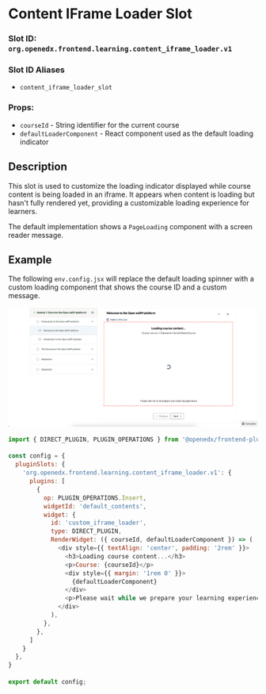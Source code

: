 # Content IFrame Loader Slot

### Slot ID: `org.openedx.frontend.learning.content_iframe_loader.v1`

### Slot ID Aliases
* `content_iframe_loader_slot`

### Props:
* `courseId` - String identifier for the current course
* `defaultLoaderComponent` - React component used as the default loading indicator

## Description

This slot is used to customize the loading indicator displayed while course content is being loaded in an iframe. It appears when content is loading but hasn't fully rendered yet, providing a customizable loading experience for learners.

The default implementation shows a `PageLoading` component with a screen reader message.

## Example

The following `env.config.jsx` will replace the default loading spinner with a custom loading component that shows the course ID and a custom message.

![Content Iframe Loader Example](./images/loader-example.png)


```js
import { DIRECT_PLUGIN, PLUGIN_OPERATIONS } from '@openedx/frontend-plugin-framework';

const config = {
  pluginSlots: {
    'org.openedx.frontend.learning.content_iframe_loader.v1': {
      plugins: [
        {
          op: PLUGIN_OPERATIONS.Insert,
          widgetId: 'default_contents',
          widget: {
            id: 'custom_iframe_loader',
            type: DIRECT_PLUGIN,
            RenderWidget: ({ courseId, defaultLoaderComponent }) => (
              <div style={{ textAlign: 'center', padding: '2rem' }}>
                <h3>Loading course content...</h3>
                <p>Course: {courseId}</p>
                <div style={{ margin: '1rem 0' }}>
                  {defaultLoaderComponent}
                </div>
                <p>Please wait while we prepare your learning experience</p>
              </div>
            ),
          },
        },
      ]
    }
  },
}

export default config;
```
